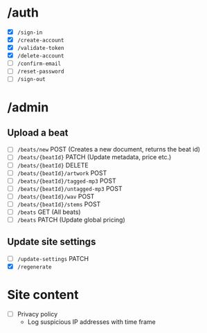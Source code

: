 # /auth

- [x] `/sign-in`
- [x] `/create-account`
- [x] `/validate-token`
- [x] `/delete-account`
- [ ] `/confirm-email`
- [ ] `/reset-password`
- [ ] `/sign-out`

# /admin

## Upload a beat

- [ ] `/beats/new` POST (Creates a new document, returns the beat id)
- [ ] `/beats/{beatId}` PATCH (Update metadata, price etc.)
- [ ] `/beats/{beatId}` DELETE
- [ ] `/beats/{beatId}/artwork` POST
- [ ] `/beats/{beatId}/tagged-mp3` POST
- [ ] `/beats/{beatId}/untagged-mp3` POST
- [ ] `/beats/{beatId}/wav` POST
- [ ] `/beats/{beatId}/stems` POST
- [ ] `/beats` GET (All beats)
- [ ] `/beats` PATCH (Update global pricing)

## Update site settings

- [ ] `/update-settings` PATCH
- [x] `/regenerate`

# Site content

- [ ] Privacy policy
  - Log suspicious IP addresses with time frame
